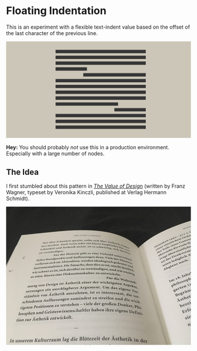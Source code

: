 # Floating Indentation
This is an experiment with a flexible text-indent value based on the offset of the last character of the previous line.

![](_img/floating_indentation-header-001.png)

__Hey:__ You should probably _not_ use this in a production environment. Especially with a large number of nodes.

## The Idea
I first stumbled about this pattern in [*The Value of Design*](https://typografie.de/produkt/the-value-of-design/) (written by Franz Wagner, typeset by Veronika Kinczli, published at Verlag Hermann Schmidt).

![A page of the book The Value of Design. The paragraphs have no fixed indent. Instead the width of the indentation is based on the line above.](_img/the-value-of-design@0,75x.jpg)

